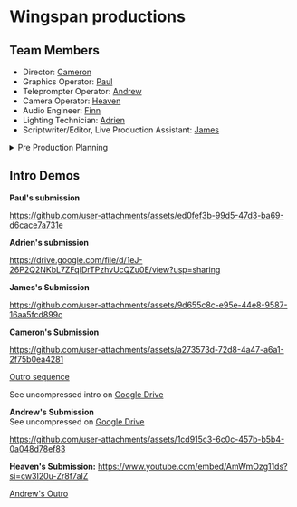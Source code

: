 # Wingspan productions

## Team Members
* Director: [Cameron](https://github.com/crgodfrey/web)
* Graphics Operator: [Paul](https://github.com/Masterpaul562/PaulTokhtuev-Portfolio)
* Teleprompter Operator: [Andrew](https://github.com/Drewloope/vidproportfolio2025)
* Camera Operator: [Heaven](https://github.com/HeavenMHamilton/vidproportfolio2025)
* Audio Engineer: [Finn](https://github.com/cats155/VIDPRO2035)
* Lighting Technician: [Adrien](https://github.com/LocalTechie/vidprod)
* Scriptwriter/Editor, Live Production Assistant: [James](https://github.com/jameolse/VideoPortfolio2025)




<details>
  <summary>Pre Production Planning</summary>
  <p><a href="https://docs.google.com/document/d/1pegpIKzMXc1J_JglkLuPfev92ByFCCENvOx8K6Ihdl4/edit?tab=t.0">Shot List</a></p>
  <p><img src="https://github.com/user-attachments/assets/7a670151-cbeb-41f2-a0b7-78479c29b38c" alt="StoryBoard"></p>
  <p><img src="https://github.com/crgodfrey/video-production-aceteam/blob/main/assets/Production%20Table.png?raw=true" alt="Director allowed time slots"></p>
</details>


## Intro Demos

**Paul's submission**

https://github.com/user-attachments/assets/ed0fef3b-99d5-47d3-ba69-d6cace7a731e


**Adrien's submission**

https://drive.google.com/file/d/1eJ-26P2Q2NKbL7ZFqIDrTPzhvUcQZu0E/view?usp=sharing

**James's Submission**


https://github.com/user-attachments/assets/9d655c8c-e95e-44e8-9587-16aa5fcd899c

**Cameron's Submission**


https://github.com/user-attachments/assets/a273573d-72d8-4a47-a6a1-2f75b0ea4281

[Outro sequence](https://drive.google.com/file/d/13SD46qHNbgFiB24ctTROS6zyF0R7RUaj/preview)



See uncompressed intro on [Google Drive](https://drive.usercontent.google.com/download?id=1lUhJfnK7NndQairgvQq9Q8ITgdj7oHJm&export=download&authuser=0)





**Andrew's Submission**<br>
See uncompressed on [Google Drive](https://drive.google.com/file/d/1j8OAvwB3ShxI1TGUTQwiBObZPGMsbg5M/view?usp=sharing)


https://github.com/user-attachments/assets/1cd915c3-6c0c-457b-b5b4-0a048d78ef83



**Heaven's Submission:**
 https://www.youtube.com/embed/AmWmOzg11ds?si=cw3I20u-Zr8f7aIZ


[Andrew's Outro](https://drive.google.com/file/d/1bAWqDhlLpnY_9CQwZP3EdK6f1FtBO9oD/view?usp=sharing)
